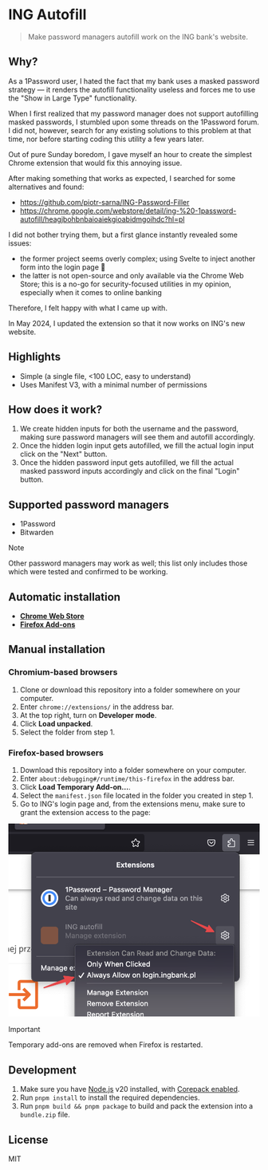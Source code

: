 # ING Autofill

> Make password managers autofill work on the ING bank's website.

## Why?

As a 1Password user, I hated the fact that my bank uses a masked password strategy — it renders the autofill functionality useless and forces me to use the "Show in Large Type" functionality.

When I first realized that my password manager does not support autofilling masked passwords, I stumbled upon some threads on the 1Password forum. I did not, however, search for any existing solutions to this problem at that time, nor before starting coding this utility a few years later.

Out of pure Sunday boredom, I gave myself an hour to create the simplest Chrome extension that would fix this annoying issue.

After making something that works as expected, I searched for some alternatives and found:
- https://github.com/piotr-sarna/ING-Password-Filler
- https://chrome.google.com/webstore/detail/ing-%20-1password-autofill/heagjbohbnbaioaiekgioabidmgoihdc?hl=pl

I did not bother trying them, but a first glance instantly revealed some issues:
- the former project seems overly complex; using Svelte to inject another form into the login page 🤔
- the latter is not open-source and only available via the Chrome Web Store; this is a no-go for security-focused utilities in my opinion, especially when it comes to online banking

Therefore, I felt happy with what I came up with.

In May 2024, I updated the extension so that it now works on ING's new website.

## Highlights
- Simple (a single file, <100 LOC, easy to understand)
- Uses Manifest V3, with a minimal number of permissions

## How does it work?

1. We create hidden inputs for both the username and the password, making sure password managers will see them and autofill accordingly.
2. Once the hidden login input gets autofilled, we fill the actual login input click on the "Next" button.
3. Once the hidden password input gets autofilled, we fill the actual masked password inputs accordingly and click on the final "Login" button.

## Supported password managers
- 1Password
- Bitwarden

> [!NOTE]  
> Other password managers may work as well; this list only includes those which were tested and confirmed to be working.

## Automatic installation

- [**Chrome Web Store**](https://chrome.google.com/webstore/detail/ing-autofill/lkaklgijolidfahcedddhaaedbbaiomo)
- [**Firefox Add-ons**](https://addons.mozilla.org/en-US/firefox/addon/ing-autofill/)

## Manual installation

### Chromium-based browsers

1. Clone or download this repository into a folder somewhere on your computer.
2. Enter `chrome://extensions/` in the address bar.
3. At the top right, turn on **Developer mode**.
4. Click **Load unpacked**.
5. Select the folder from step 1.

### Firefox-based browsers

1. Download this repository into a folder somewhere on your computer.
2. Enter `about:debugging#/runtime/this-firefox` in the address bar.
3. Click **Load Temporary Add-on…**.
4. Select the `manifest.json` file located in the folder you created in step 1.
5. Go to ING's login page and, from the extensions menu, make sure to grant the extension access to the page:

![Screenshot showing how to grant the extension access to the page](/assets/firefox-help.png)

> [!IMPORTANT]  
> Temporary add-ons are removed when Firefox is restarted.

## Development

1. Make sure you have [Node.js](https://nodejs.org/) v20 installed, with [Corepack enabled](https://nodejs.org/api/corepack.html#enabling-the-feature).
2. Run `pnpm install` to install the required dependencies.
3. Run `pnpm build && pnpm package` to build and pack the extension into a `bundle.zip` file.

## License

MIT

